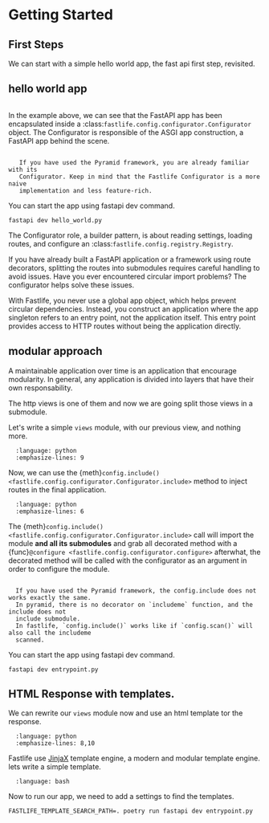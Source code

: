 # Getting Started

## First Steps

We can start with a simple hello world app, the fast api first step,
revisited.

## hello world app

```{literalinclude} examples/hello_world.py

```

In the example above, we can see that the FastAPI app has been encapsulated
inside a :class:`fastlife.config.configurator.Configurator` object.
The Configurator is responsible of the ASGI app construction, a FastAPI
app behind the scene.

```{note}

   If you have used the Pyramid framework, you are already familiar with its
   Configurator. Keep in mind that the Fastlife Configurator is a more naive
   implementation and less feature-rich.

```

You can start the app using fastapi dev command.

```{code-block} bash
fastapi dev hello_world.py
```

The Configurator role, a builder pattern, is about reading settings, loading
routes, and configure an :class:`fastlife.config.registry.Registry`.

If you have already built a FastAPI application or a framework using route decorators,
splitting the routes into submodules requires careful handling to avoid issues.
Have you ever encountered circular import problems?
The configurator helps solve these issues.

With Fastlife, you never use a global app object,
which helps prevent circular dependencies.
Instead, you construct an application where the app singleton refers to an entry point,
not the application itself.
This entry point provides access to HTTP routes without being the application directly.

## modular approach

A maintainable application over time is an application that encourage modularity.
In general, any application is divided into layers that have their own responsability.

The http views is one of them and now we are going split those views in a submodule.

Let's write a simple `views` module, with our previous view, and nothing more.

```{literalinclude} examples/modular/views.sh
  :language: python
  :emphasize-lines: 9
```

Now, we can use the {meth}`config.include() <fastlife.config.configurator.Configurator.include>`
method to inject routes in the final application.

```{literalinclude} examples/modular/entrypoint.sh
  :language: python
  :emphasize-lines: 6
```

The {meth}`config.include() <fastlife.config.configurator.Configurator.include>` call will
import the module **and all its submodules** and grab all decorated method with a
{func}`@configure <fastlife.config.configurator.configure>` afterwhat, the decorated method
will be called with the configurator as an argument in order to configure the module.

```{note}

  If you have used the Pyramid framework, the config.include does not works exactly the same.
  In pyramid, there is no decorator on `includeme` function, and the include does not
  include submodule.
  In fastlife, `config.include()` works like if `config.scan()` will also call the includeme
  scanned.
```

You can start the app using fastapi dev command.

```{code-block} bash
fastapi dev entrypoint.py
```

## HTML Response with templates.

We can rewrite our `views` module now and use an html template tor the response.

```{literalinclude} examples/modular/views_with_template.sh
  :language: python
  :emphasize-lines: 8,10
```

Fastlife use [JinjaX](https://jinjax.scaletti.dev/) template engine, a modern and
modular template engine. lets write a simple template.

```{literalinclude} examples/modular/HelloWorld.jinja.sh
  :language: bash
```

Now to run our app, we need to add a settings to find the templates.

```{code-block} bash
FASTLIFE_TEMPLATE_SEARCH_PATH=. poetry run fastapi dev entrypoint.py
```
